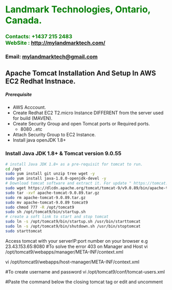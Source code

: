 #  **<span style="color:green">Landmark Technologies, Ontario, Canada.</span>**
### **<span style="color:green">Contacts: +1437 215 2483<br> WebSite : <http://mylandmarktech.com/></span>**
### **Email: mylandmarktech@gmail.com**



## Apache Tomcat Installation And Setup In AWS EC2 Redhat Instnace.
##### Prerequisite
+ AWS Acccount.
+ Create Redhat EC2 T2.micro Instance DIFFERENT from the server used for build (MAVEN).
+ Create Security Group and open Tomcat ports or Required ports.
   + 8080 ..etc
+ Attach Security Group to EC2 Instance.
+ Install java openJDK 1.8+

### Install Java JDK 1.8+ & Tomcat version 9.0.55

``` sh
# install Java JDK 1.8+ as a pre-requisit for tomcat to run.
cd /opt 
sudo yum install git unzip tree wget -y
sudo yum install java-1.8.0-openjdk-devel -y
# Download tomcat software and extract it. For update " https://tomcat.apache.org/download-90.cgi " Right click on tar.gz and copy the link
sudo wget https://dlcdn.apache.org/tomcat/tomcat-9/v9.0.89/bin/apache-tomcat-9.0.89.tar.gz
sudo tar -xvf apache-tomcat-9.0.89.tar.gz
sudo rm apache-tomcat-9.0.89.tar.gz
sudo mv apache-tomcat-9.0.89 tomcat9
sudo chmod 777 -R /opt/tomcat9
sudo sh /opt/tomcat9/bin/startup.sh
# create a soft link to start and stop tomcat
sudo ln -s /opt/tomcat9/bin/startup.sh /usr/bin/starttomcat
sudo ln -s /opt/tomcat9/bin/shutdown.sh /usr/bin/stoptomcat
sudo starttomcat
```
Access tomcat with your serverIP:port number on your browser  e.g 23.43.153.65:8080
#To solve the error 403 on Manager and Host
vi /opt/tomcat9/webapps/manager/META-INF/context.xml

<!--
<Valve className="org.apache.catalina.valves.RemoteAddrValve"
         allow="127\.\d+\.\d+\.\d+|::1|0:0:0:0:0:0:0:1" />
-->

vi /opt/tomcat9/webapps/host-manager/META-INF/context.xml

<!--
  <Valve className="org.apache.catalina.valves.RemoteAddrValve"
         allow="127\.\d+\.\d+\.\d+|::1|0:0:0:0:0:0:0:1" />
-->

#To create username and password
vi /opt/tomcat9/conf/tomcat-users.xml

#Paste the command below the closing tomcat tag or edit and uncomment
<user username="admin" password="admin123" roles="manager-gui,admin-gui, manager-script"/>

